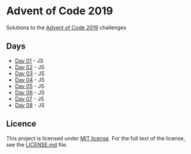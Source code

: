 # Advent of Code 2019

Solutions to the [Advent of Code 2019](https://adventofcode.com/2019) challenges

## Days

* [Day 01](01_js/) - JS
* [Day 02](02_js/) - JS
* [Day 03](03_js/) - JS
* [Day 04](04_js/) - JS
* [Day 05](05_js/) - JS
* [Day 06](06_js/) - JS
* [Day 07](07_js/) - JS
* [Day 08](08_js/) - JS

## Licence

This project is licensed under [MIT license](http://opensource.org/licenses/MIT).
For the full text of the license, see the [LICENSE.md](LICENSE.md) file.
